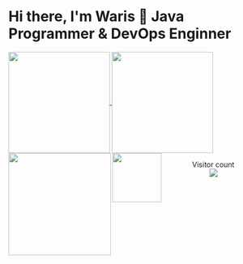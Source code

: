 # Hi there, I'm Waris 👋 Java Programmer & DevOps Enginner

<a href="#">
  <img height=200 align="center" src="https://github-readme-stats.vercel.app/api?username=AbWaris7&show_icons=true&theme=radical&hide=contribs,issues&include_all_commits=true" />
</a>
<a href="#">
  <img height=200 align="center" src="https://github-readme-stats.vercel.app/api/top-langs/?username=AbWaris7&hide=html,css&langs_count=8&layout=compact&theme=radical" />
</a>

<img align="left" height=202 src="https://github-readme-streak-stats.herokuapp.com/?user=AbWaris7&theme=radical"/>
<img align="left" height=97 src="https://github-profile-trophy.vercel.app/?username=AbWaris7&theme=radical&no-frame=true&title=Stars,Followers,Commits&column=-1"/>

<p align="center">
  Visitor count<br>
  <img src="https://profile-counter.glitch.me/AbWaris7/count.svg" />
</p>
